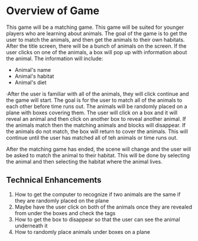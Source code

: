 # Overview of Game
This game will be a matching game. This game will be suited for younger players who are learning about animals. The goal of the game is to get the user to match the animals, and then get the animals to their own habitats. After the title screen, there will be a bunch of animals on the screen. If the user clicks on one of the animals, a box will pop up with information about the animal. The information will include:
* Animal's name
* Animal's habitat
* Animal's diet

·After the user is familiar with all of the animals, they will click continue and the game will start. The goal is for the user to match all of the animals to each other before time runs out. The animals will be randomly placed on a plane with boxes covering them. The user will click on a box and it will reveal an animal and then click on another box to reveal another animal. If the animals match then the matching animals and blocks will disappear. If the animals do not match, the box will return to cover the animals. This will continue until the user has matched all of teh animals or time runs out. 

After the matching game has ended, the scene will change and the user will be asked to match the animal to their habitat. This will be done by selecting the animal and then selecting the habitat where the animal lives. 
## Technical Enhancements
1.  How to get the computer to recognize if two animals are the same if they are randomly placed on the plane
2. Maybe have the user click on both of the animals once they are revealed from under the boxes and check the tags 
3. How to get the box to disappear so that the user can see the animal underneath it
4. How to randomly place animals under boxes on a plane

